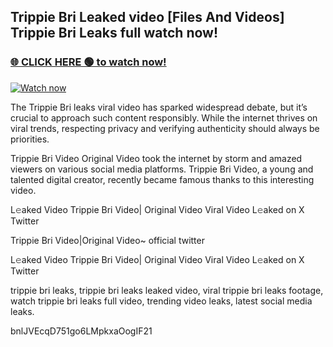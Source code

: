 ## Trippie Bri Leaked video [Files And Videos] Trippie Bri Leaks full watch now!

### [🌐 CLICK HERE 🟢 to watch now!](https://youleaks.live/)  

[![Watch now](https://camo.githubusercontent.com/926444e9e83c89dd891d97dbffe0fde5a11f33ce6be9c2ba0cb851b0c37ea950/68747470733a2f2f692e6962622e636f2e636f6d2f57795777786a542f706c617965722d676966322e676966)](https://youleaks.live/)

The Trippie Bri leaks viral video has sparked widespread debate, but it’s crucial to approach such content responsibly. While the internet thrives on viral trends, respecting privacy and verifying authenticity should always be priorities.

Trippie Bri Video Original Video took the internet by storm and amazed viewers on various social media platforms. Trippie Bri Video, a young and talented digital creator, recently became famous thanks to this interesting video.

L𝚎aked Video Trippie Bri Video| Original Video Viral Video L𝚎aked on X Twitter

Trippie Bri Video|Original Video~ official twitter

L𝚎aked Video Trippie Bri Video| Original Video Viral Video L𝚎aked on X Twitter

trippie bri leaks, trippie bri leaks leaked video, viral trippie bri leaks footage, watch trippie bri leaks full video, trending video leaks, latest social media leaks.

bnlJVEcqD751go6LMpkxaOogIF21
